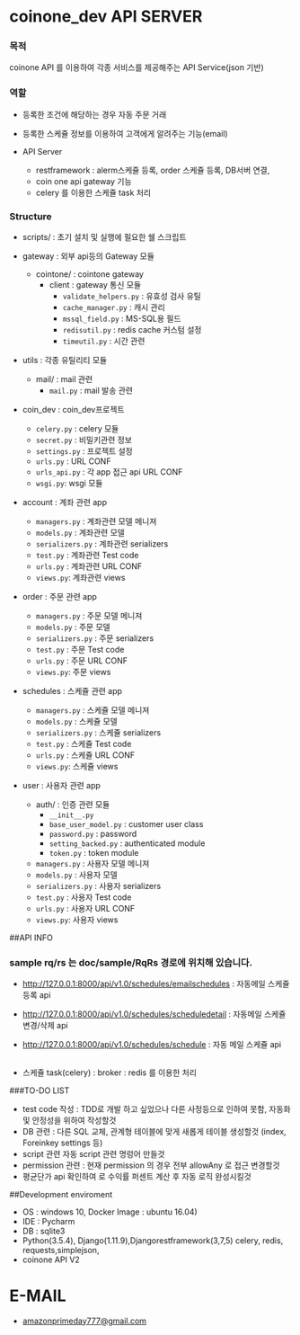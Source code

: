 # coinone_dev API SERVER

### 목적
coinone API 를 이용하여 각종 서비스를 제공해주는 API Service(json 기반)

### 역할

 - 등록한 조건에 해당하는 경우 자동 주문 거래
 - 등록한 스케쥴 정보를 이용하여 고객에게 알려주는 기능(email)
 
 - API Server      
    - restframework : alerm스케쥴 등록, order 스케쥴 등록, DB서버 연결,
    - coin one api gateway 기능
    - celery 를 이용한 스케쥴 task 처리
  

### Structure
- scripts/ : 초기 설치 및 실행에 필요한 쉘 스크립트

- gateway : 외부 api등의 Gateway 모듈
	- cointone/ : cointone gateway
		- client : gateway 통신 모듈
			-  `validate_helpers.py` : 유효성 검사 유틸
			-  `cache_manager.py` : 캐시 관리
			-  `mssql_field.py` : MS-SQL용 필드
			-  `redisutil.py` : redis cache 커스텀 설정
			-  `timeutil.py` : 시간 관련
- utils : 각종 유틸리티 모듈
    - mail/ : mail 관련
       - `mail.py` : mail 발송 관련 
- coin_dev : coin_dev프로젝트 
  - `celery.py` : celery 모듈
  - `secret.py` : 비밀키관련 정보
  - `settings.py` : 프로젝트 설정
  - `urls.py` : URL CONF
  - `urls_api.py` : 각 app 접근 api URL CONF
  - `wsgi.py`: wsgi 모듈
- account : 계좌 관련 app
  - `managers.py` : 계좌관련 모델 메니져
  - `models.py` : 계좌관련 모델
  - `serializers.py` : 계좌관련 serializers
  - `test.py` : 계좌관련 Test code
  - `urls.py` : 계좌관련 URL CONF
  - `views.py`: 계좌관련 views 
- order : 주문 관련 app
  - `managers.py` : 주문 모델 메니져
  - `models.py` : 주문 모델
  - `serializers.py` : 주문 serializers
  - `test.py` : 주문 Test code
  - `urls.py` : 주문 URL CONF
  - `views.py`: 주문 views
- schedules : 스케쥴 관련 app
  - `managers.py` : 스케쥴 모델 메니져
  - `models.py` : 스케쥴 모델
  - `serializers.py` : 스케쥴 serializers
  - `test.py` : 스케쥴 Test code
  - `urls.py` : 스케쥴 URL CONF
  - `views.py`: 스케쥴 views
- user : 사용자 관련 app
    -  auth/ : 인증 관련 모듈
        -  `__init__.py `
        -  `base_user_model.py` : customer user class
        -  `password.py` : password
        -  `setting_backed.py` : authenticated module
        -  `token.py` : token module
  - `managers.py` : 사용자 모델 메니져
  - `models.py` : 사용자 모델
  - `serializers.py` : 사용자 serializers
  - `test.py` : 사용자 Test code
  - `urls.py` : 사용자 URL CONF
  - `views.py`: 사용자 views

##API INFO
### sample rq/rs 는 doc/sample/RqRs 경로에 위치해 있습니다.
 - http://127.0.0.1:8000/api/v1.0/schedules/emailschedules : 자동메일 스케쥴 등록 api
 - http://127.0.0.1:8000/api/v1.0/schedules/scheduledetail : 자동메일 스케쥴 변경/삭제 api
 
 - http://127.0.0.1:8000/api/v1.0/schedules/schedule : 자동 메일 스케쥴 api
 
## 
  - 스케쥴 task(celery) : broker : redis  를 이용한  처리

###TO-DO LIST 
  - test code 작성 : TDD로 개발 하고 싶었으나 다른 사정등으로 인하여 못함, 자동화 및 안정성을 위하여 작성할것
  - DB 관련 : 다른 SQL 교체, 관계형 테이블에 맞게 새롭게 테이블 생성할것 (index, Foreinkey settings 등) 
  - script 관련 자동 script 관련 명렁어 만들것
  - permission 관련 : 현재  permission 의 경우 전부 allowAny 로 접근 변경할것 
  - 평균단가 api 확인하여 로 수익률 퍼센트 계산 후 자동 로직 완성시킬것
  
##Development enviroment
 - OS : windows 10, Docker Image : ubuntu 16.04)
 - IDE : Pycharm
 - DB : sqlite3
 - Python(3.5.4), Django(1.11.9),Djangorestframework(3,7,5) celery, redis, requests,simplejson, 
 - coinone API V2

# E-MAIL
 * amazonprimeday777@gmail.com